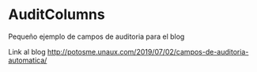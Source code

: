 # AuditColumns
Pequeño ejemplo de campos de auditoria para el blog

Link al blog
http://potosme.unaux.com/2019/07/02/campos-de-auditoria-automatica/